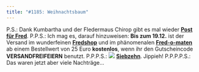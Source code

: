 ```yaml
---
title: "#1185: Weihnachtsbaum"
---
```


P.S.: 
Dank Kumbartha und der Fledermaus Chirop gibt es mal wieder 
<a href="http://www.fonflatter.de/post"><strong>Post für Fred</strong></a>.
P.P.S.:
Ich mag es, darauf hinzuweisen: <strong>Bis zum 19.12.</strong> ist der Versand im wunderfeinen <a href="http://fredshop.spreadshirt.net/de/DE/Shop"><strong>Fredshop</strong></a> und im phänomenalen <a href="http://fred-o-mat.spreadshirt.net/de/DE/Shop"><strong>Fred-o-maten</strong></a> ab einem Bestellwert von 25 Euro <strong>kostenlos</strong>, wenn ihr den Gutscheincode <strong>VERSANDFREIFEIERN</strong> benutzt.
P.P.P.S.:
<a href="http://www.fonflatter.de/advent08"><img src="http://www.fonflatter.de/adv08/kaefer.jpg"></a>
<a href="http://www.fonflatter.de/advent08"><strong>Siebzehn</strong></a>. Jippieh! 
P.P.P.P.S.:
Das waren jetzt aber viele Nachträge...
